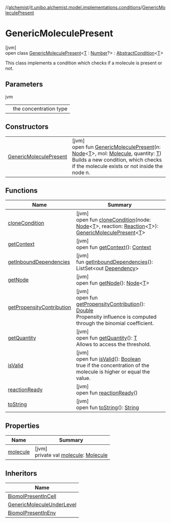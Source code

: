 //[alchemist](../../../index.md)/[it.unibo.alchemist.model.implementations.conditions](../index.md)/[GenericMoleculePresent](index.md)

# GenericMoleculePresent

[jvm]\
open class [GenericMoleculePresent](index.md)<[T](index.md) : [Number](https://docs.oracle.com/javase/8/docs/api/java/lang/Number.html)?> : [AbstractCondition](../-abstract-condition/index.md)<[T](index.md)> 

This class implements a condition which checks if a molecule is present or not.

## Parameters

jvm

| | |
|---|---|
| <T> | the concentration type |

## Constructors

| | |
|---|---|
| [GenericMoleculePresent](-generic-molecule-present.md) | [jvm]<br>open fun [GenericMoleculePresent](-generic-molecule-present.md)(n: [Node](../../it.unibo.alchemist.model.interfaces/-node/index.md)<[T](index.md)>, mol: [Molecule](../../it.unibo.alchemist.model.interfaces/-molecule/index.md), quantity: [T](index.md))<br>Builds a new condition, which checks if the molecule exists or not inside the node n. |

## Functions

| Name | Summary |
|---|---|
| [cloneCondition](clone-condition.md) | [jvm]<br>open fun [cloneCondition](clone-condition.md)(node: [Node](../../it.unibo.alchemist.model.interfaces/-node/index.md)<[T](index.md)>, reaction: [Reaction](../../it.unibo.alchemist.model.interfaces/-reaction/index.md)<[T](index.md)>): [GenericMoleculePresent](index.md)<[T](index.md)> |
| [getContext](get-context.md) | [jvm]<br>open fun [getContext](get-context.md)(): [Context](../../it.unibo.alchemist.model.interfaces/-context/index.md) |
| [getInboundDependencies](../-abstract-condition/get-inbound-dependencies.md) | [jvm]<br>fun [getInboundDependencies](../-abstract-condition/get-inbound-dependencies.md)(): ListSet<out [Dependency](../../it.unibo.alchemist.model.interfaces/-dependency/index.md)> |
| [getNode](../-lsa-standard-condition/index.md#-1460695024%2FFunctions%2F-267951372) | [jvm]<br>open fun [getNode](../-lsa-standard-condition/index.md#-1460695024%2FFunctions%2F-267951372)(): [Node](../../it.unibo.alchemist.model.interfaces/-node/index.md)<[T](index.md)> |
| [getPropensityContribution](get-propensity-contribution.md) | [jvm]<br>open fun [getPropensityContribution](get-propensity-contribution.md)(): [Double](https://kotlinlang.org/api/latest/jvm/stdlib/kotlin/-double/index.html)<br>Propensity influence is computed through the binomial coefficient. |
| [getQuantity](get-quantity.md) | [jvm]<br>open fun [getQuantity](get-quantity.md)(): [T](index.md)<br>Allows to access the threshold. |
| [isValid](is-valid.md) | [jvm]<br>open fun [isValid](is-valid.md)(): [Boolean](https://kotlinlang.org/api/latest/jvm/stdlib/kotlin/-boolean/index.html)<br>true if the concentration of the molecule is higher or equal the value. |
| [reactionReady](../../it.unibo.alchemist.model.interfaces/-condition/reaction-ready.md) | [jvm]<br>open fun [reactionReady](../../it.unibo.alchemist.model.interfaces/-condition/reaction-ready.md)() |
| [toString](to-string.md) | [jvm]<br>open fun [toString](to-string.md)(): [String](https://docs.oracle.com/javase/8/docs/api/java/lang/String.html) |

## Properties

| Name | Summary |
|---|---|
| [molecule](molecule.md) | [jvm]<br>private val [molecule](molecule.md): [Molecule](../../it.unibo.alchemist.model.interfaces/-molecule/index.md) |

## Inheritors

| Name |
|---|
| [BiomolPresentInCell](../-biomol-present-in-cell/index.md) |
| [GenericMoleculeUnderLevel](../-generic-molecule-under-level/index.md) |
| [BiomolPresentInEnv](../-biomol-present-in-env/index.md) |
